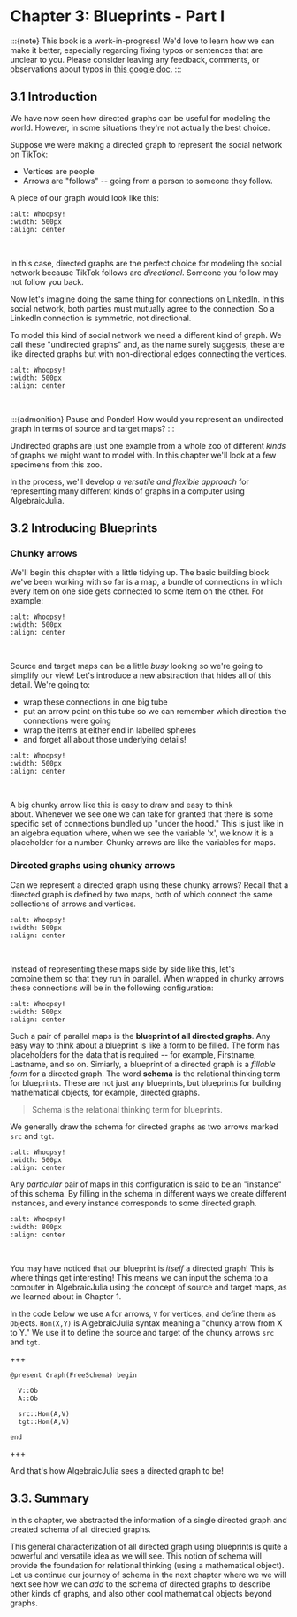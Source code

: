 # Chapter 3: Blueprints - Part I

:::{note}
This book is a work-in-progress! We'd love to learn how we can make it better, especially regarding fixing typos or sentences that are unclear to you. Please consider leaving any feedback, comments, or observations about typos in [this google doc](https://docs.google.com/document/d/1MvhNuap0QLMAfrMQLIAxbclBx0vjt6vyK8BhVhLwFoQ/edit).
:::

## 3.1 Introduction
We have now seen how directed graphs can be useful for modeling the world. However, in some situations they're not actually the best choice.

Suppose we were making a directed graph to represent the social network on TikTok:
* Vertices are people
* Arrows are "follows" -- going from a person to someone they follow.

A piece of our graph would look like this:

```{image} assets/Ch5/TikTok.png
:alt: Whoopsy!
:width: 500px
:align: center
```
<br>

In this case, directed graphs are the perfect choice for modeling the social network because TikTok follows are _directional_. Someone you follow may not follow you back.

Now let's imagine doing the same thing for connections on LinkedIn. In this social network, both parties must mutually agree to the connection. So a LinkedIn connection is symmetric, not directional.

To model this kind of social network we need a different kind of graph. We call these "undirected graphs" and, as the name surely suggests, these are like directed graphs but with non-directional edges connecting the vertices.

```{image} assets/Ch5/LinkedIn.png
:alt: Whoopsy!
:width: 500px
:align: center
```
<br>

:::{admonition} Pause and Ponder! 
How would you represent an undirected graph in terms of source and target maps?
:::

Undirected graphs are just one example from a whole zoo of different _kinds_ of graphs we might want to model with. In this chapter we'll look at a few specimens from this zoo. 

In the process, we'll develop *a versatile and flexible approach* for representing many different kinds of graphs in a computer using AlgebraicJulia.

## 3.2 Introducing Blueprints

### Chunky arrows

We'll begin this chapter with a little tidying up. The basic building block we've been working with so far is a map, a bundle of connections in which every item on one side gets connected to some item on the other. For example:

```{image} assets/Ch5/SourceMap.gif
:alt: Whoopsy!
:width: 500px
:align: center
```
<br>

Source and target maps can be a little _busy_ looking so we're going to simplify our view! Let's introduce a new abstraction that hides all of this detail. We're going to:
* wrap these connections in one big tube 
* put an arrow point on this tube so we can remember which direction the connections were going
* wrap the items at either end in labelled spheres
* and forget all about those underlying details!

```{image} assets/Ch5/SchemaDef.gif
:alt: Whoopsy!
:width: 500px
:align: center
```
<br>

A big chunky arrow like this is easy to draw and easy to think about. Whenever we see one we can take for granted that there is some specific set of connections bundled up "under the hood."
This is just like in an algebra equation where, when we see the variable 'x', we know it is a placeholder for a number. Chunky arrows are like the variables for maps.


### Directed graphs using chunky arrows

Can we represent a directed graph using these chunky arrows? Recall that a directed graph is defined by two maps, both of which connect the same collections of arrows and vertices. 

```{image} assets/Ch5/Graph1ST.gif
:alt: Whoopsy!
:width: 500px
:align: center
```

<br>

Instead of representing these maps side by side like this, let's combine them so that they run in parallel. When wrapped in chunky arrows these connections will be in the following configuration:

```{image} assets/Ch5/DGInstance1.gif
:alt: Whoopsy!
:width: 500px
:align: center
```

Such a pair of parallel maps is the **blueprint of all directed graphs**. Any easy way to think about a blueprint is like a form to be filled. The form has placeholders for the data that is required -- for example, Firstname, Lastname, and so on. Simiarly, a blueprint of a directed graph is a *fillable form* for a directed graph. The word **schema** is the relational thinking term for blueprints. These are not just any blueprints, but blueprints for building mathematical objects, for example, directed graphs.

> Schema is the relational thinking term for blueprints.

We generally draw the schema for directed graphs as two arrows marked `src` and `tgt`.

```{image} assets/Ch5/DirectedGraphSchema.jpg
:alt: Whoopsy!
:width: 500px
:align: center
```

Any _particular_ pair of maps in this configuration is said to be an "instance" of this schema. By filling in the schema in different ways we create different instances, and every instance corresponds to some directed graph.


```{image} assets/Ch5/DGraphInstance.gif
:alt: Whoopsy!
:width: 800px
:align: center
```
<br>

You may have noticed that our blueprint is _itself_ a directed graph! This is where things get interesting! This means we can input the schema to a computer in AlgebraicJulia using the concept of source and target maps, as we learned about in Chapter 1.

In the code below we use `A` for arrows, `V` for vertices, and define them as `Ob`jects. `Hom(X,Y)` is AlgebraicJulia syntax meaning a "chunky arrow from X to Y." We use it to define the source and target of the chunky arrows `src` and `tgt`.

+++
```{code-cell}
@present Graph(FreeSchema) begin

  V::Ob
  A::Ob

  src::Hom(A,V)
  tgt::Hom(A,V)

end
```
+++

And that's how AlgebraicJulia sees a directed graph to be! 

## 3.3. Summary

In this chapter, we abstracted the information of a single directed graph and created schema of all directed graphs.

This general characterization of all directed graph using blueprints is quite a powerful and versatile idea as we will see. This notion of schema will provide the foundation for relational thinking (using a mathematical object).  Let us continue our journey of schema in the next chapter where we we will next see how we can _add_ to the schema of directed graphs to describe other kinds of graphs, and also other cool mathematical objects beyond graphs.

